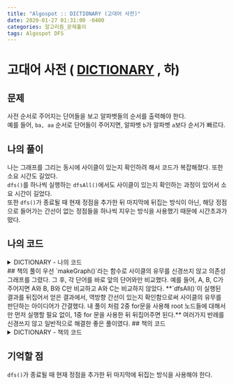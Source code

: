 ```yaml
---
title: "Algospot :: DICTIONARY (고대어 사전)"
date: 2020-01-27 01:31:00 -0400
categories: 알고리즘_문제풀이 
tags: Algospot DFS
---
```


# 고대어 사전 ( [DICTIONARY](https://algospot.com/judge/problem/read/DICTIONARY) , 하)

## 문제
사전 순서로 주어지는 단어들을 보고 알파벳들의 순서를 출력해야 한다.  
예를 들어, `ba, aa` 순서로 단어들이 주어지면, 알파벳 `b`가 알파벳 `a`보다 순서가 빠르다.  
## 나의 풀이
나는 그래프를 그리는 동시에 사이클이 있는지 확인하려 해서 코드가 복잡해졌다. 또한 소요 시간도 길었다.  
`dfs()`를 하나씩 실행하는 `dfsAll()`에서도 사이클이 있는지 확인하는 과정이 있어서 소요 시간이 길었다.  
또한 `dfs()`가 종료될 때 현재 정점을 추가한 뒤 마지막에 뒤집는 방식이 아닌, 해당 정점으로 들어가는 간선이 없는 정점들을 하나씩 지우는 방식을 사용했기 때문에 시간초과가 떴다.

## 나의 코드

<details>
<summary>DICTIONARY - 나의 코드</summary>
<div markdown="1">

  
```
#include <stdio.h>
#include <string.h>
#include <iostream>
#include <utility>
#include <vector>
#include <algorithm>
#include <climits>
#include <string>
#include <list>

#ifdef _MSC_VER
#define _CRT_SCURE_NO_WARNINGS
#endif

using namespace std;
int n, testcases;
vector<string> words;
bool order[27][27];
bool taken[27];
bool invalid;
void makeGraph();
void dfs(int index);
void dfsall();
string answer;

int main()
{
    ios::sync_with_stdio(false);
    cin.tie(NULL);
    
    cin >> testcases;
    for (int x=0;x<testcases;x++) {
        cin>>n;
        words.clear();
        for (int c=0;c<n;c++) {
            string temp;
            cin>>temp;
            words.push_back(temp);
        }
        memset(order, false, sizeof order);
        memset(taken, false, sizeof taken);
        invalid=false;
        makeGraph();
        
        if(invalid) {
            cout<<"INVALID HYPOTHESIS"<<endl;
        } else {
            dfsall();

        }
    }
    return 0;
}

void makeGraph() {
    for (int i=1;i<n;i++) {
        for (int j=0;j<=words[i].length();j++) {
            if(j==words[i].length()) {
                invalid=true;
                return;
            } else if (words[i-1].length()==j) {
                break;
            } else if (words[i-1][j]==words[i][j]) {
                continue;
            } else {
                order[words[i-1][j]-'a'][words[i][j]-'a']=true;
                break;
            }
        }
    }
    return;
}

void dfs(int index) {
    if(taken[index])
        return;
    taken[index]=true;
    for (int i=0;i<26;i++) {
        if(order[index][i])
            dfs(i);
    }
    answer.push_back((char)('a'+index));
}
void dfsall() {
    string last;
    last="";
    for (int i=0;i<26;i++)
        {
            bool check=false;
            for (int j=0;j<26;j++) {
                if(order[j][i]) {
                    check=true;
                    break;
                }
            }
            if(check) continue;
            answer="";
            dfs(i);
            reverse(answer.begin(), answer.end());
            // cout << answer;
            last = last+answer;
        }
    if(last.length()<26) {
        cout<<"INVALID HYPOTHESIS"<<endl;
    } else {
    cout<<last<<endl;
    }
    return;
}
```
</div>
</details>  
## 책의 풀이
우선 `makeGraph()`라는 함수로 사이클의 유무를 신경쓰지 않고 의존성 그래프를 그렸다. 그 후, 각 단어를 바로 앞의 단어와만 비교했다. 예를 들어, A, B, C가 주어지면 A와 B, B와 C만 비교하고 A와 C는 비교하지 않았다.  
**`dfsAll()`이 실행된 결과를 뒤집어서 얻은 결과에서, 역방향 간선이 있는지 확인함으로써 사이클의 유무를 판단하는 아이디어가 간결했다. 내 풀이 처럼 2중 for문을 사용해 root 노드들에 대해서만 먼저 실행할 필요 없이, 1중 for 문을 사용한 뒤 뒤집어주면 된다.**  여러가지 반례를 신경쓰지 않고 일반적으로 해결한 좋은 풀이였다.  
## 책의 코드

<details>
<summary>DICTIONARY - 책의 코드</summary>
<div markdown="1">

  
```
#include <stdio.h>
#include <string.h>
#include <iostream>
#include <utility>
#include <vector>
#include <algorithm>
#include <list>
#include <string>
#include <climits>
#include <bitset>

#ifdef _MSC_VER
#define _CRT_SCURE_NO_WARNINGS
#endif
using namespace std;
int n;
string words[1001];
bool vertices[27][27];
bool visited[27];
string dfs(int node);
bool isLoop;
int visit;
void makeGraph();
int main()
{
    int testcases;

    ios::sync_with_stdio(false);
    cin.tie(NULL);
    cin >> testcases;

    for (int c = 0; c < testcases; c++)
    {
        cin >> n;
        for (int w = 0; w < n; w++)
        {
            cin >> words[w];
        }
        memset(vertices, false, sizeof vertices);
        memset(visited, false, sizeof visited);
        makeGraph();
        bool invalid = false;
        bool existLoop = false;
        string temp = "";
        for (int a = 0; a < 26; a++)
        {
            if (!visited[a])
                temp = temp + dfs(a);
        }
        reverse(temp.begin(), temp.end());
        for (int p = 1; p < temp.length(); p++)
        {
            if (vertices[temp[p] - 'a'][temp[p - 1] - 'a'])
                temp = "INVALID HYPOTHESIS";
        }
        cout << temp << endl;
    }

    return 0;
}

void makeGraph()
{
    for (int w = 1; w < n; w++)
    {
        for (int i = 0; i < words[w].size(); i++)
        {
            if (words[w - 1].size() <= i)
                break;
            if (words[w - 1][i] != words[w][i])
            {
                vertices[words[w - 1][i] - 'a'][words[w][i] - 'a'] = true;
                break;
            }
        }
    }
}

string dfs(int node)
{

    visited[node] = true;
    string ans;
    char ret = 'a';

    for (int a = 0; a < 26; a++)
    {
        if (vertices[node][a] && (!visited[a]))
        {
            ans = ans + (dfs(a));
            vertices[node][a] = false;
        }
    }
    ans.push_back(ret + node);
    return ans;
}
```
</div>
</details>  
  
## 기억할 점
`dfs()`가 종료될 때 현재 정점을 추가한 뒤 마지막에 뒤집는 방식을 사용해야 한다.
